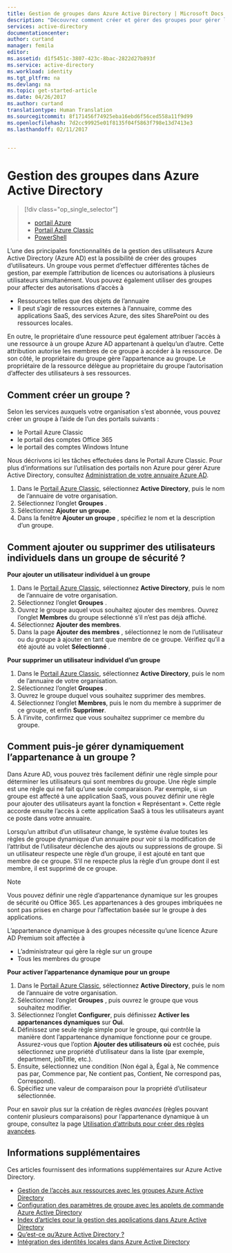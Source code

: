 ```yaml
---
title: Gestion de groupes dans Azure Active Directory | Microsoft Docs
description: "Découvrez comment créer et gérer des groupes pour gérer les utilisateurs d’Azure à l’aide d’Azure Active Directory."
services: active-directory
documentationcenter: 
author: curtand
manager: femila
editor: 
ms.assetid: d1f5451c-3807-423c-8bac-2822d27b893f
ms.service: active-directory
ms.workload: identity
ms.tgt_pltfrm: na
ms.devlang: na
ms.topic: get-started-article
ms.date: 04/26/2017
ms.author: curtand
translationtype: Human Translation
ms.sourcegitcommit: 8f171456f74925eba16ebd6f56ced558a11f9d99
ms.openlocfilehash: 7d2cc99925e01f8135f04f5863f798e13d7413e3
ms.lasthandoff: 02/11/2017


---
```

# <a name="managing-groups-in-azure-active-directory"></a>Gestion des groupes dans Azure Active Directory
> [!div class="op_single_selector"]
> * [portail Azure](active-directory-groups-create-azure-portal.md)
> * [Portail Azure Classic](active-directory-accessmanagement-manage-groups.md)
> * [PowerShell](active-directory-accessmanagement-groups-settings-v2-cmdlets.md)
>
>

L’une des principales fonctionnalités de la gestion des utilisateurs Azure Active Directory (Azure AD) est la possibilité de créer des groupes d’utilisateurs. Un groupe vous permet d’effectuer différentes tâches de gestion, par exemple l’attribution de licences ou autorisations à plusieurs utilisateurs simultanément. Vous pouvez également utiliser des groupes pour affecter des autorisations d’accès à

* Ressources telles que des objets de l’annuaire
* Il peut s’agir de ressources externes à l’annuaire, comme des applications SaaS, des services Azure, des sites SharePoint ou des ressources locales.

En outre, le propriétaire d’une ressource peut également attribuer l’accès à une ressource à un groupe Azure AD appartenant à quelqu’un d’autre. Cette attribution autorise les membres de ce groupe à accéder à la ressource. De son côté, le propriétaire du groupe gère l’appartenance au groupe. Le propriétaire de la ressource délègue au propriétaire du groupe l’autorisation d’affecter des utilisateurs à ses ressources.

## <a name="how-do-i-create-a-group"></a>Comment créer un groupe ?
Selon les services auxquels votre organisation s’est abonnée, vous pouvez créer un groupe à l’aide de l’un des portails suivants :

* le Portail Azure Classic
* le portail des comptes Office 365
* le portail des comptes Windows Intune

Nous décrivons ici les tâches effectuées dans le Portail Azure Classic. Pour plus d’informations sur l’utilisation des portails non Azure pour gérer Azure Active Directory, consultez [Administration de votre annuaire Azure AD](active-directory-administer.md).

1. Dans le [Portail Azure Classic](https://manage.windowsazure.com), sélectionnez **Active Directory**, puis le nom de l’annuaire de votre organisation.
2. Sélectionnez l’onglet **Groupes** .
3. Sélectionnez **Ajouter un groupe**.
4. Dans la fenêtre **Ajouter un groupe** , spécifiez le nom et la description d’un groupe.

## <a name="how-do-i-add-or-remove-individual-users-in-a-security-group"></a>Comment ajouter ou supprimer des utilisateurs individuels dans un groupe de sécurité ?
**Pour ajouter un utilisateur individuel à un groupe**

1. Dans le [Portail Azure Classic](https://manage.windowsazure.com), sélectionnez **Active Directory**, puis le nom de l’annuaire de votre organisation.
2. Sélectionnez l’onglet **Groupes** .
3. Ouvrez le groupe auquel vous souhaitez ajouter des membres. Ouvrez l’onglet **Membres** du groupe sélectionné s’il n’est pas déjà affiché.
4. Sélectionnez **Ajouter des membres**.
5. Dans la page **Ajouter des membres** , sélectionnez le nom de l’utilisateur ou du groupe à ajouter en tant que membre de ce groupe. Vérifiez qu’il a été ajouté au volet **Sélectionné** .

**Pour supprimer un utilisateur individuel d’un groupe**

1. Dans le [Portail Azure Classic](https://manage.windowsazure.com), sélectionnez **Active Directory**, puis le nom de l’annuaire de votre organisation.
2. Sélectionnez l’onglet **Groupes** .
3. Ouvrez le groupe duquel vous souhaitez supprimer des membres.
4. Sélectionnez l’onglet **Membres**, puis le nom du membre à supprimer de ce groupe, et enfin **Supprimer**.
5. À l’invite, confirmez que vous souhaitez supprimer ce membre du groupe.

## <a name="how-can-i-manage-the-membership-of-a-group-dynamically"></a>Comment puis-je gérer dynamiquement l’appartenance à un groupe ?
Dans Azure AD, vous pouvez très facilement définir une règle simple pour déterminer les utilisateurs qui sont membres du groupe. Une règle simple est une règle qui ne fait qu’une seule comparaison. Par exemple, si un groupe est affecté à une application SaaS, vous pouvez définir une règle pour ajouter des utilisateurs ayant la fonction « Représentant ». Cette règle accorde ensuite l’accès à cette application SaaS à tous les utilisateurs ayant ce poste dans votre annuaire.

Lorsqu’un attribut d’un utilisateur change, le système évalue toutes les règles de groupe dynamique d’un annuaire pour voir si la modification de l’attribut de l’utilisateur déclenche des ajouts ou suppressions de groupe. Si un utilisateur respecte une règle d’un groupe, il est ajouté en tant que membre de ce groupe. S’il ne respecte plus la règle d’un groupe dont il est membre, il est supprimé de ce groupe.

> [!NOTE]
> Vous pouvez définir une règle d’appartenance dynamique sur les groupes de sécurité ou Office 365. Les appartenances à des groupes imbriquées ne sont pas prises en charge pour l’affectation basée sur le groupe à des applications.
>
> L’appartenance dynamique à des groupes nécessite qu’une licence Azure AD Premium soit affectée à
>
> * L’administrateur qui gère la règle sur un groupe
> * Tous les membres du groupe
>
>

**Pour activer l’appartenance dynamique pour un groupe**

1. Dans le [Portail Azure Classic](https://manage.windowsazure.com), sélectionnez **Active Directory**, puis le nom de l’annuaire de votre organisation.
2. Sélectionnez l’onglet **Groupes** , puis ouvrez le groupe que vous souhaitez modifier.
3. Sélectionnez l’onglet **Configurer**, puis définissez **Activer les appartenances dynamiques** sur **Oui**.
4. Définissez une seule règle simple pour le groupe, qui contrôle la manière dont l’appartenance dynamique fonctionne pour ce groupe. Assurez-vous que l’option **Ajouter des utilisateurs où** est cochée, puis sélectionnez une propriété d’utilisateur dans la liste (par exemple, department, jobTitle, etc.).
5. Ensuite, sélectionnez une condition (Non égal à, Égal à, Ne commence pas par, Commence par, Ne contient pas, Contient, Ne correspond pas, Correspond).
6. Spécifiez une valeur de comparaison pour la propriété d’utilisateur sélectionnée.

Pour en savoir plus sur la création de règles *avancées* (règles pouvant contenir plusieurs comparaisons) pour l’appartenance dynamique à un groupe, consultez la page [Utilisation d’attributs pour créer des règles avancées](active-directory-accessmanagement-groups-with-advanced-rules.md).

## <a name="additional-information"></a>Informations supplémentaires
Ces articles fournissent des informations supplémentaires sur Azure Active Directory.

* [Gestion de l’accès aux ressources avec les groupes Azure Active Directory](active-directory-manage-groups.md)
* [Configuration des paramètres de groupe avec les applets de commande Azure Active Directory](active-directory-accessmanagement-groups-settings-cmdlets.md)
* [Index d’articles pour la gestion des applications dans Azure Active Directory](active-directory-apps-index.md)
* [Qu’est-ce qu’Azure Active Directory ?](active-directory-whatis.md)
* [Intégration des identités locales dans Azure Active Directory](active-directory-aadconnect.md)

